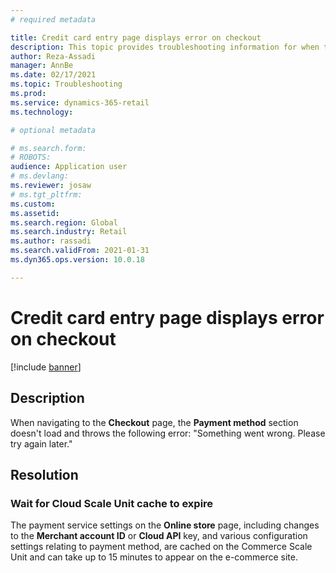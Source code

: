 ```yaml
---
# required metadata

title: Credit card entry page displays error on checkout
description: This topic provides troubleshooting information for when the "Payment method" section doesn't load and throws an error. 
author: Reza-Assadi
manager: AnnBe
ms.date: 02/17/2021
ms.topic: Troubleshooting
ms.prod: 
ms.service: dynamics-365-retail
ms.technology: 

# optional metadata

# ms.search.form: 
# ROBOTS: 
audience: Application user
# ms.devlang: 
ms.reviewer: josaw
# ms.tgt_pltfrm: 
ms.custom: 
ms.assetid: 
ms.search.region: Global
ms.search.industry: Retail
ms.author: rassadi
ms.search.validFrom: 2021-01-31
ms.dyn365.ops.version: 10.0.18

---
```


# Credit card entry page displays error on checkout

[!include [banner](../../includes/banner.md)]

## Description
When navigating to the **Checkout** page, the **Payment method** section doesn't load and throws the following error: "Something went wrong. Please try again later."

## Resolution

### Wait for Cloud Scale Unit cache to expire
The payment service settings on the **Online store** page, including changes to the **Merchant account ID** or **Cloud API** key, and various configuration settings relating to payment method, are cached on the Commerce Scale Unit and can take up to 15 minutes to appear on the e-commerce site.









